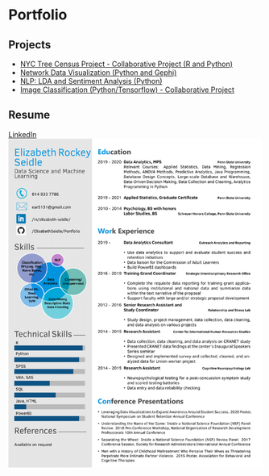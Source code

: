 # Portfolio

## Projects
- [NYC Tree Census Project - Collaborative Project (R and Python)](https://github.com/kbfoerster/nyctrees)
- [Network Data Visualization (Python and Gephi)](https://github.com/ElizabethSeidle/Portfolio/tree/master/Network%20Graphic)
- [NLP: LDA and Sentiment Analysis (Python)](OtherProjects/COVID_Pubs_Wk_4.ipynb)
- [Image Classification (Python/Tensorflow) - Collaborative Project](https://github.com/kbfoerster/GroceryFeathersClassification)

## Resume
[LinkedIn](https://www.linkedin.com/in/elizabeth-seidle/) <br/>
![Current Resume (LaTex)](OtherProjects/Latex_Seidle_Resume_2020-1.png)
<br/>
